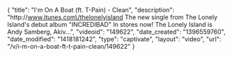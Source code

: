 {
    "title": "I'm On A Boat (ft. T-Pain) - Clean",
    "description": "http:\/\/www.itunes.com\/thelonelyisland The new single from The Lonely Island's debut album \"INCREDIBAD\" In stores now! The Lonely Island is Andy Samberg, Akiv...",
    "videoid": "149622",
    "date_created": "1396559760",
    "date_modified": "1418181242",
    "type": "captivate",
    "layout": "video",
    "url": "\/v\/i-m-on-a-boat-ft-t-pain-clean\/149622"
}